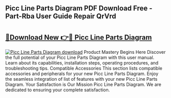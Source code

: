 ## Picc Line Parts Diagram PDF Download Free - Part-Rba User Guide Repair QrVrd

# <h2><a href="http://dfs0x4.blite.top/?on=Picc+Line+Parts+Diagram">🔗Download New 👉🔴 Picc Line Parts Diagram</a></h2>

[![Picc Line Parts Diagram download](https://i.imgur.com/lujVjoI.png)](http://dfs0x4.blite.top/?on=Picc+Line+Parts+Diagram)
Product Mastery Begins Here Discover the full potential of your Picc Line Parts Diagram with this user manual. Learn about its capabilities, installation steps, operating procedures, and troubleshooting tips. Compatible Accessories This section lists compatible accessories and peripherals for your new Picc Line Parts Diagram. Enjoy the seamless integration of list of features with your new Picc Line Parts Diagram. Your Satisfaction is Our Mission Picc Line Parts Diagram. We are dedicated to ensuring your complete satisfaction.
